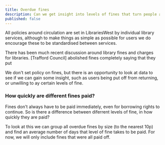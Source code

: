 ```yaml
---
title: Overdue fines
description: Can we get insight into levels of fines that turn people away?
published: false
---
```


All policies around circulation are set in LibrariesWest by individual library services, although to make things as simple as possible for users we do encourage these to be standardised between services.

There has been much recent discussion around library fines and charges for libraries. [Trafford Council] abolished fines completely saying that they put 


We don't set policy on fines, but there is an opportunity to look at data to see if we can gain some insight, such as users being put off from returning, or unwilling to ay certain levels of fine.

### How quickly are different fines paid?

Fines don't always have to be paid immediately, even for borrowing rights to continue. So is there a difference between diferrent levels of fine, in how quickly they are paid?

To look at this we can group all overdue fines by size (to the nearest 10p) and find an average number of days that level of fine takes to be paid. For now, we will only include fines that were all paid off.

